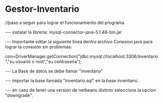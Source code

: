 # Gestor-Inventario

//paso a seguir para lograr el funcionamiento del programa



--- instalar la libreria:
 mysql-connector-java-5.1.48-bin.jar
 
 
--- Importante editar la siguiente linea dentro archivo Conexion.java para lograr la conexión sin problemas:

con=DriverManager.getConnection("jdbc:mysql://localhost:3306/inventario","su usuario o root","su contraseña");

--- La Base de datos se debe llamar "inventario"

--- importar la base llamada "inventario.sql" en la base inventario.

--- en caso de tener una version de netbeans distinto seleccione la opcion "downgrade".


